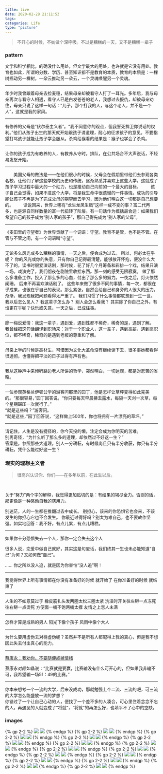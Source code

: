 ```yaml
---
title: live
date: 2020-02-28 21:11:53
tags: 
categories: Life
type: "picture"
---
```


> 不开心的时候，不妨做个深呼吸。不过是糟糕的一天，又不是糟糕一辈子

<!-- more -->
### pattern

文学和科学相比，的确没什么用处，但文学最大的用处，也许就是它没有用处。教育也如此，所谓的分数、学历、甚至知识都不是教育的本质，教育的本质是：一棵树摇动另一棵树，一朵云推动另一朵云，一个灵魂唤醒另一个灵魂。

------
年少时我曾跟着母亲去捡麦穗，结果母亲却被看守人打了一耳光。多年后，我与母亲再次与看守人相遇，看守人已是白发苍苍的老人，我想过去报仇，却被母亲劝住，母亲只说了这样一句话：“儿子，那个打我的人，与这个老人，并不是一个人”，这就是我的家风。

------
有修养的父母是“伏尔泰主义者”。“我不同意你的观点，但我誓死捍卫你说话的权利。”他们从孩子出生的那天就开始跟孩子讲道理，耐心的征求孩子的意见。不要指望打骂孩子就能让孩子学会服从。杀鸡给猴看的结果是：猴子也学会了杀鸡。

------
让你的孩子成为有教养的人，有教养从守时，排队，在公共场合不大声说话，不轻易发怒开始。

------
&emsp;&emsp;美国父母的做法是——在他们很小的时候，父母会在假期里带他们去参观各类名校，让他们了解这些学校的历史和传统，逐渐熟悉并喜欢上这些大学。这就成了孩子学习过程中最大的一个动力，也是推动自己向前的一个最大的目标。
&emsp;&emsp;孩子自己会觉得，如果不进这个大学，将是我生命中很遗憾的一件事情。成功的引导能让孩子不再是为了完成父母的期望而去学习，因为他们明白这一切都是自己想要的。
&emsp;&emsp;话说回来，世界上哪有“龙生龙凤生凤”这样一成不变的事？富二代再多，也是源自同样数量的富一代扭转了阶层。有一句话作为概括最合适：如果我们希望自己的孩子成为“别人家的孩子”，那自己得先成为“别人家的父母”。

------
《麦田里的守望者》为世界贡献了一个词语：守望。教育不是管，也不是不管。在管与不管之间，有一个词语叫“守望”。

------
无论多么风光或多么糟糕的事情，一天之后，便会成为过去。
所以，何必太在乎呢？
你的风光或你的失意，只有你自己记得最清楚，能够放开怀抱，便没什么大不了的。读书时很爱演话剧，那时候，花了好几个月筹备和彩排一个戏，结果只演一场。戏演完了，我们彻夜在剧院里收拾东西。那一刻的感受无限寂寞。
做了那么多准备工作，投入了那么多的心血，付出了那么多的努力。一夜之后，灯火依然阑珊。
后来不再喜欢演话剧了。
这些年来做了很多不同的事情，每一次，都很在乎成果，也很在乎自己的表现。那么紧张，自然会给自己和身旁的人很大的压力。渐渐，我发现我把问题看得太严重了。
我们习惯了什么事情都联想到一生一世。
我以后怎么见人？
我这辈子怎么办？
别人会怎么看我？
其实除了你自己之外，有谁更在乎呢？快乐或失意，一天之后，已成往事。

------
廖一梅说爱情：我这一辈子，遇到爱，遇到性都不稀奇，稀奇的是，遇到了解。
我曾经把这句话翻译到职场来：对于一个职业人，这一辈子，遇到高薪，遇到高职位，都不稀奇，稀奇的是遇到老板的尊重和了解。

------
母亲上学的时候是高材生，可惜因为文化大革命没有继续读下去，很多事她都看得很透彻，也懂得把平淡的日子过得有声有色。

------
我从这钟声中来倾听路边老人所讲的哲学，突然明白，一切达观，都是对悲苦的省略。

------
一位参观英格兰伊顿公学的游客问那里的园丁，他是怎样让草坪变得如此完美的。“那很容易，”园丁回答说，“你只要每天早晨拂去露水，每隔一天刈一次草，每个星期碾压一次就行了。”   
“就是这些吗？”游客问。  
“就是这些，”园丁回答说，“这样做上500年，你也将拥有一片漂亮的草坪。”

------
请记住，人生是没有捷径的，你今天投的懒，注定会成为你明天的苦难。  
别再奇怪，“为什么听了那么多的道理，却依然过不好这一生？”  
答案是，参照那些大道理，别人一分耕耘，有时候尚且只有半分收获，你只有半分耕耘，凭什么能过好这一生？ 


### 现实的理想主义者

> 很高兴认识你、你们——在多年以前，在此生以后。
<br>

关于“努力”两个字的解释，我觉得更加贴切的是：有结果的竭尽全力。否则的话，那更像是一种感动自我的瞎用力。

别迷茫，人的一生都在推翻过去中成长。
别担心，该来的你恐惧它也会来，不该发生的你担心它也不会发生。
你最近过得好吗？别太为难自己，也不要故作坚强。如实地回答：我不好，有点儿累，有点儿糟糕。

-------------------------------------
如果你十分恐惧失去一个人，那你一定会失去这个人

很多人说，恋爱中做自己就好，其实这是句废话，我们终其一生也未必能知道“自己”为何？又如何做“自己”。

......
你之所以没人追，就是因为你害怕“没人追”啊！

----------------------------------

我觉得世界上所有事情都在你没有准备好的时候
就开始了
在你准备好的时候
就结束了

------------------
人生的不如意莫过于
橡皮筋扎头发两圈太松三圈太紧
洗澡时开关往左掰一点冻死往右掰一点烫死
方便面一桶不饱两桶太撑
友情之上恋人未满

------
怎样才算是成熟的男人
阳光下像个孩子
风雨中像个大人


------
为什么要用虚伪去对待虚伪呢？虽然并不是所有人都配得上我的真心，但是我不想因此失去付出真心的能力。


------
[蔡康永：我劝你，不要随便戒掉情绪](https://mp.weixin.qq.com/s/ROQeflAL35BiZBzAMv-woQ)

蔡康永对颜如晶说：“比赛就是要赢，比赛输没有什么可开心的，但如果我非输不可，我希望输一场51：49的比赛。”

------
你本来想考一个一流的大学，后来没成功，那就勉强上个二流、三流的吧，可三流的大学怎么能盛放一流的梦想？  
你错过了一个让自己心动的人，便找了一个差不多的人凑合，可心里住着念念不忘的人，再遇见的人就变成了“将就”，“将就”的再怎么好，也填平不了心中的空缺。



### images
{% gp 2-2 %}
![](/images/life/live/live-100.png)
![](/images/life/live/live-101.jpg)
{% endgp %}
{% gp 2-2 %}
![](/images/life/live/live-201.png)
![](/images/life/live/live-202.png)
{% endgp %}
{% gp 2-2 %}
![](/images/life/live/live-1001.jpg)
![](/images/life/live/live-1002.jpg)
{% endgp %}
{% gp 2-2 %}
![](/images/life/live/live-1003.png)
![](/images/life/live/live-1004.png)
{% endgp %}
{% gp 2-2 %}
![](/images/life/live/live-1005.jpg)
![](/images/life/live/live-1006.jpg)
{% endgp %}
{% gp 2-2 %}
![](/images/life/live/live-1007.jpg)
![](/images/life/live/live-1008.png)
{% endgp %}
{% gp 2-2 %}
![](/images/life/live/live-1009.png)
![](/images/life/live/live-1010.png)
{% endgp %}
{% gp 2-2 %}
![](/images/life/live/live-1011.png)
![](/images/life/live/live-1012.png)
{% endgp %}
{% gp 2-2 %}
![](/images/life/live/live-1012.png)
![](/images/life/live/live-1013.png)
{% endgp %}
{% gp 2-2 %}
![](/images/life/live/live-1014.jpg)
![](/images/life/live/live-1015.jpg)
{% endgp %}
{% gp 2-2 %}
![](/images/life/live/live-1016.jpg)
![](/images/life/live/live-1017.jpg)
{% endgp %}
{% gp 2-2 %}
![](/images/life/live/live-1018.png)
![](/images/life/live/live-1019.png)
{% endgp %}
{% gp 2-2 %}
![](/images/life/live/live-1020.jpg)
![](/images/life/live/live-1021.png)
{% endgp %}
{% gp 2-2 %}
![](/images/life/live/live-gif-001.gif)
![](/images/life/live/live-gif-002.gif)
{% endgp %}
{% gp 2-2 %}
![](/images/life/live/live-gif-003.gif)
![](/images/life/live/live-gif-004.gif)
{% endgp %}